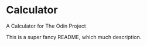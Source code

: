 # Calculator
A Calculator for The Odin Project

This is a super fancy README, which much description.
